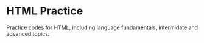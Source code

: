 # HTML Practice

Practice codes for HTML, including language fundamentals, intermidate and advanced topics.

